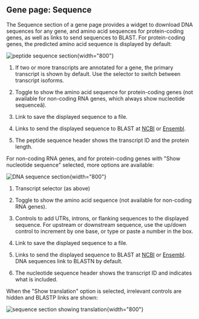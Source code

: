 ## Gene page: Sequence

The Sequence section of a gene page provides a widget to download DNA
sequences for any gene, and amino acid sequences for protein-coding
genes, as well as links to send sequences to BLAST. For protein-coding
genes, the predicted amino acid sequence is displayed by default:

![peptide sequence section](assets/gene_page_sequence_aa.png){width="800"}

1.  If two or more transcripts are annotated for a gene, the primary
    transcript is shown by default. Use the selector to switch between
    transcript isoforms.

2.  Toggle to show the amino acid sequence for protein-coding genes
    (not available for non-coding RNA genes, which always show
    nucleotide sequenceâ).

3.  Link to save the displayed sequence to a file.

4.  Links to send the displayed sequence to BLAST at
    [NCBI](https://blast.ncbi.nlm.nih.gov/Blast.cgi) or
    [Ensembl](http://fungi.ensembl.org/Multi/Tools/Blast?db=core).

5.  The peptide sequence header shows the transcript ID and the
    protein length.

For non-coding RNA genes, and for protein-coding genes with "Show
nucleotide sequence" selected, more options are available:

![DNA sequence section](assets/gene_page_sequence_nt.png){width="800"}

1.  Transcript selector (as above)

2.  Toggle to show the amino acid sequence (not available for non-coding RNA genes).

3.  Controls to add UTRs, introns, or flanking sequences to the
    displayed sequence. For upstream or downstream sequence, use the
    up/down control to increment by one base, or type or paste a
    number in the box.

4.  Link to save the displayed sequence to a file.

5.  Links to send the displayed sequence to BLAST at
    [NCBI](https://blast.ncbi.nlm.nih.gov/Blast.cgi) or
    [Ensembl](http://fungi.ensembl.org/Multi/Tools/Blast?db=core). DNA
    sequences link to BLASTN by default.

6.  The nucleotide sequence header shows the transcript ID and
    indicates what is included.

When the "Show translation" option is selected, irrelevant controls
are hidden and BLASTP links are shown:

![sequence section showing translation](assets/gene_page_sequence_translated.png){width="800"}

